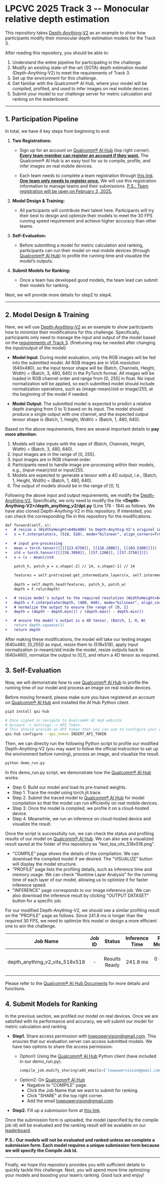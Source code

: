 # LPCVC 2025 Track 3 -- Monocular relative depth estimation

This repository takes [Depth-Anything-V2](https://github.com/DepthAnything/Depth-Anything-V2?tab=readme-ov-file) as an example to show how participants modify their monocular depth estimation models for the Track 3. 

After reading this repository, you should be able to:
1. Understand the entire pipeline for participating in the challenge.
2. Modify an existing state-of-the-art (SOTA) depth estimation model (Depth-Anything-V2) to meet the requirements of Track 3.
3. Set up the environment for this challenge.
4. Get familiar with the Qualcomm® AI Hub, where your model will be compiled, profiled, and used to infer images on real mobile devices.
5. Submit your model to our challenge server for metric calculation and ranking on the leaderboard.

___

## 1. Participation Pipeline 

In total, we have 4 key steps from beginning to end:

1. **Two Registrations:**
    - Sign up for an account on [Qualcomm® AI Hub](https://aihub.qualcomm.com/) (top right corner). <u>**Every team member can register an account if they want.**</u> The Qualcomm® AI Hub is an easy tool for us to compile, profile, and infer images on real mobile devices.

    - Each team needs to complete a team registration through [this link](https://forms.gle/umXwSXT68ZzRFsfS9). <u>**One team only needs to register once.**</u> We will use this registration information to manage teams and their submissions. <u>P.S.: Team registration will be open on February 3, 2025.</u>

2. **Model Design & Training:** 
    - All participants will contribute their talent here. Participants will try their best to design and optimize their models to meet the 30 FPS running speed requirement and achieve higher accuracy than other teams.

3. **Self-Evaluation:**
    - Before submitting a model for metric calculation and ranking, participants can run their model on real mobile devices (through [Qualcomm® AI Hub](https://app.aihub.qualcomm.com/)) to profile the running time and visualize the model’s outputs.

4. **Submit Models for Ranking:**
    - Once a team has developed good models, the team lead can submit their models for ranking.

Next, we will provide more details for step2 to step4. 


___

## 2. Model Design & Training

Here, we will use [Depth-Anything-V2](https://github.com/DepthAnything/Depth-Anything-V2?tab=readme-ov-file) as an example to show participants how to minimize their modifications for this challenge. Specifically, participants only need to manage the input and output of the model based on the [requirements of Track 3](https://lpcv.ai/2025LPCVC/monocular-depth). (finetuning may be needed after changing the input/output of the model)

- **Model Input**: During model evaluation, only the RGB images will be fed into the submitted model. All RGB images are in VGA resolution (640x480), so the input tensor shape will be (Batch, Channels, Height, Width) = (Batch, 3, 480, 640) in the PyTorch format. All images will be loaded in RGB channel order and range from [0, 255] in float. No input normalization will be applied, so each submitted model should include normalization operations, such as (image-mean)/std or image/255, at the beginning of the model if needed.

- **Model Output**: The submitted model is expected to predict a relative depth (ranging from 0 to 1) based on its input. The model should produce a single output with one channel, and the expected output tensor shape is (Batch, 1, Height, Width) = (Batch, 1, 480, 640).


Based on the above requirements, there are several important details to **pay more attention**:
1. Models will take inputs with the sape of (Batch, Channels, Height, Width) = (Batch, 3, 480, 640).
2. Input images are in the range of [0, 255].
3. Input images are in RGB channel order. 
4. Participants need to handle image pre-processing within their models, e.g., (input-mean)/std or input/255.
5. Models are expected to generate a tensor with a 4D output, i.e., (Batch, 1, Height, Width) = (Batch, 1, 480, 640).
6. The output of models should be in the range of [0, 1].


Following the above input and output requirements, we modify the [Depth-Anything-V2](https://github.com/DepthAnything/Depth-Anything-V2?tab=readme-ov-file). Specifically, we only need to modify the file **\<Depth-Anything-V2\>/depth_anything_v2/dpt.py** (Line 176 - 184) as follows. We have also cloned Depth-Anything-V2 in this repository. If interested, you can check the corresponding file in this repository for the modifications.

``` diff
def forward(self, x):
+   # resize x (WidthxHeight=640x480) to Depth-Anythig-V2's original input resolution (518x518). 
+   x = F.interpolate(x, (518, 518), mode="bilinear", align_corners=True)
    
+   # input pre-processing
+   mean = torch.tensor([[[[123.6750]], [[116.2800]], [[103.5300]]]])
+   std = torch.tensor([[[[58.3950]], [[57.1200]], [[57.3750]]]])
+   x = (x - mean)/std

    patch_h, patch_w = x.shape[-2] // 14, x.shape[-1] // 14
    
    features = self.pretrained.get_intermediate_layers(x, self.intermediate_layer_idx[self.encoder], return_class_token=True)
    
    depth = self.depth_head(features, patch_h, patch_w)
    depth = F.relu(depth)

+   # resize model's output to the required resolution (WidthxHeight=640x480)
+   depth = F.interpolate(depth, (480, 640), mode="bilinear", align_corners=True)
+   # normalize the output to ensure the range of [0, 1]
+   depth = (depth - depth.min()) / (depth.max() - depth.min()) 

+   # ensure the model's output is a 4D tensor, (Batch, 1, H, W)
-   return depth.squeeze(1)
+   return depth
```

After making these modifications, the model will take our testing images (640x480, [0,255]) as input, resize them to (518x518), apply input normalization (x-meam)/std inside the model, resize outputs back to (640x480), normalize the output to [0,1], and return a 4D tensor as required. 


## 3. Self-Evaluation

Now, we will demonstrate how to use [Qualcomm® AI Hub](https://app.aihub.qualcomm.com/) to profile the running time of our model and process an image on real mobile devices. 

Before moving forward, please make sure you have registered an account on [Qualcomm® AI Hub](https://app.aihub.qualcomm.com/) and installed the AI Hub Python client. 

``` bash
pip3 install qai-hub

# Once signed in navigate to Qualcomm® AI Hub website
# Account -> Settings -> API Token. 
# This should provide an API token that you can use to configure your client.
qai-hub configure --api_token INSERT_API_TOKEN
```

Then, we can directly run the following Python script to profile our modified Depth-Anything-V2 (you may want to follow the official instruction to set up the environment before running), process an image, and visualize the result.

``` bash
python demo_run.py
```

In this demo_run.py script, we demonstrate how the [Qualcomm® AI Hub](https://app.aihub.qualcomm.com/) works: 
- Step 0. Build our model and load its pre-trained weights.
- Step 1. Trace the model using torch.jit.trace.
- Step 2. Submit the traced model to [Qualcomm® AI Hub](https://app.aihub.qualcomm.com/) for model compilation so that the model can run efficiently on real mobile devices. 
- Step 3. Once the model is compiled, we profile it on a cloud-hosted device. 
- Step 4. Meanwhile, we run an inference on cloud-hosted device and visualize the result. 

Once the script is successfully run, we can check the status and profiling results of our model on [Qualcomm® AI Hub](https://app.aihub.qualcomm.com/). We can also see a visualized result saved at the folder of this repository as "test_tea_vits_518x518.png".
- "COMPILE" page shows the details of the compilation. We can download the compiled model if we desired. The "VISUALIZE" button will display the model structure. 
- "PROFILE" page lists the profiling details, such as inference time and memory usage. We can check "Runtime Layer Analysis" for the running time of each layer of our model, allowing us to optimize it for faster inference speed. 
- "INFERENCE" page corresponds to our image inference job. We can also download the inference result by clicking "OUTPUT DATASET" button for a specific job. 


For our modified Depth-Anything-V2, we should see a similar profiling result on the "PROFILE" page as follows. Since 241.8 ms is longer than the required 30 FPS, we need to optimize this model or design a more efficient one to win the challenge.

| Job Name | Job ID|Status|Inference Time|Peak Memory|Target Device|
|   :---:  | :---:|:---:|:---:|:---:|:---:|
| depth_anything_v2_vits_518x518 | - | Results Ready | 241.8 ms | 0 - 442 MB | Samsung Galaxy S24 (Family) |

Please refer to the [Qualcomm® AI Hub Documents](https://app.aihub.qualcomm.com/docs/index.html) for more details and functions. 


## 4. Submit Models for Ranking

In the previous section, we profiled our model on real devices. Once we are satisfied with its performance and accuracy, we will submit our model for metric calculation and ranking. 


- **Step1.** Share access permission with [lowpowervision@gmail.com](lowpowervision@gmail.com). This ensures that our evaluation server can access submitted models. We have two options to share the access permission: 
    - Option1: Using the [Qualcomm® AI Hub](https://app.aihub.qualcomm.com/) Python client (have included in our demo_run.py).
        ``` python 
        compile_job.modify_sharing(add_emails=['lowpowervision@gmail.com'])
        ```
    - Option2: On [Qualcomm® AI Hub](https://app.aihub.qualcomm.com/)
        - Nagative to "COMPILE" page.
        - Click the Job Name that we want to submit for ranking.
        - Click "SHARE" at the top right corner.
        - Add the email [lowpowervision@gmail.com](lowpowervision@gmail.com). 
    
- **Step2.** Fill up a submission form at [this link](https://lpcv.ai/2025LPCVC/submission/track3).


Once the submission form is uploaded, the model (specified by the compile job id) will be evaluated and the ranking result will be available on our [leaderboard](https://lpcv.ai/2025LPCVC/leaderboard/track3). 

**P.S.: Our models will not be evaluated and ranked unless we complete a submission form. Each model requires a unique submission form because we will specify the Compile Job Id.**

___

Finally, we hope this repository provides you with sufficient details to quickly tackle this challenge. Next, you will spend more time optimizing your models and boosting your team’s ranking. Good luck and enjoy!
